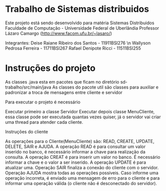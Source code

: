 # Trabalho de Sistemas distribuidos

Este projeto está sendo desenvolvido para matéria Sistemas Distribuidos
Faculdade de Computação - Universidade Federal de Uberlândia
Professor Lázaro Camargo (http://www.facom.ufu.br/~lasaro/)

Integrantes:  Deise Raiane Ribeiro dos Santos - 11911BSI276 \n
              Wallyson Pedrosa Ferreira - 11711BSI267
              Rafael Denipote Ricci - 11511BSI255

# Instruções do projeto
As classes .java esta em pacotes que ficam no diretório sd-trabalho/src/main/java
As classes do pacote util são classes para auxiliar e padronizar a troca de mensagens entre cliente e servidor

Para executar o projeto é necessário 

Executar primeiro a classe Servidor
Executar depois classe MenuCliente, essa classe pode ser executada quantas vezes quiser, já o servidor vai criar uma thread para atender cada cliente.

Instruções do cliente

As operações para o Cliente(MenuCliente) são: READ, CREATE, UPDATE, DELETE, SAIR e AJUDA.
A operação READ é para consultar um valor inserido no banco, é necessário informar a chave para realização da consulta.
A operação CREAT é para inserir um valor no banco. É necessário informar a chave e o valor a ser inserido.
A operação UPDATE é para atualizar uma.
Operação SAIR finaliza a conexão do cliente com o servidor.
Operação AJUDA mostra todas as operações possíveis.
Caso informe uma operação incorreta, é enviado uma mensagem de erro para o cliente e para informar uma operação válida (o cliente não é desconectado do servidor).
